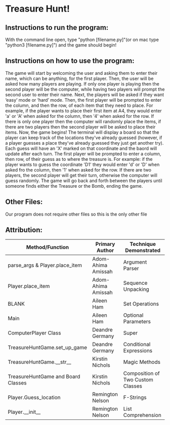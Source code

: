 # Treasure Hunt!

## Instructions to run the program:

With the command line open, type "python [filename.py]"(or on mac type "python3 [filename.py]") and the game should begin!

## Instructions on how to use the program:

The game will start by welcoming the user and asking them to enter their name, which can be anything, for the first player. Then, the user will be asked how many players are playing. If only one player is playing then the second player will be the computer, while having two players will prompt the second user to enter their name. Next, the players will be asked if they want ‘easy’ mode or ‘hard’ mode. Then, the first player will be prompted to enter the column, and then the row, of each item that they need to place. For example, if the player wants to place their first item at A4, they would enter 'a' or 'A' when asked for the column, then '4' when asked for the row. If there is only one player then the computer will randomly place the items, if there are two players then the second player will be asked to place their items. Now, the game begins! The terminal will display a board so that the player can keep track of the locations they've already guessed (however, if a player guesses a place they've already guessed they just get another try). Each guess will have an 'X' marked on that coordinate and the baord will update after each turn. The first player will be prompted to enter a column, then row, of their guess as to where the treasure is. For example: if the player wants to guess the coordinate 'D1' they would enter 'd' or 'D' when asked fro the column, then '1' when asked for the row. If there are two players, the second player will get their turn,  otherwise the computer will guess randomly. The game will go back and forth between the players until someone finds either the Treasure or the Bomb, ending the game.

## Other Files:

Our program does not require other files so this is the only other file
    
## Attribution: 

| Method/Function | Primary Author | Technique Demonstrated |
| --- | --- | --- |
| parse_args & Player.place_item | Adom-Ahima Amissah | Argument Parser |
| Player.place_item | Adom-Ahima Amissah | Sequence Unpacking |
| BLANK | Aileen Ham | Set Operations |
| Main | Aileen Ham | Optional Parameters |
| ComputerPlayer Class | Deandre Germany | Super |
| TreasureHuntGame.set_up_game | Deandre Germany | Conditional Expressions |
| TreasureHuntGame.\_\_str\_\_ | Kirstin Nichols | Magic Methods |
| TreasureHuntGame and Board Classes | Kirstin Nichols | Composition of Two Custom Classes |
| Player.Guess_location | Remington Nelson | F-Strings |
| Player.\_\_init\_\_ | Remington Nelson | List Comprehension |